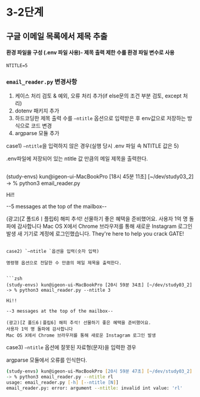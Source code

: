 # 3-2단계
## 구글 이메일 목록에서 제목 추출
#### 환경 파일을 구성 (.env 파일 사용)- 제목 출력 제한 수를 환경 파일 변수로 사용

```plaintext
NTITLE=5
```

### `email_reader.py` 변경사항

1. 케이스 처리 검토 & 예외, 오류 처리 추가(if else문의 조건 부분 검토, except 처리)
2. dotenv 패키지 추가
3. 하드코딩한 제목 출력 수를 `—ntitle` 옵션으로 입력받은 후 env값으로 저장하는 방식으로 코드 변경
4. argparse 모듈 추가

case1) `—ntitle`을 입력하지 않은 경우(실행 당시 .env 파일 속 NTITLE 값은 5)

.env파일에 저장되어 있는 ntitle 값 만큼의 메일 제목을 출력한다.


```zsh

```

(study-envs) kun@igeon-ui-MacBookPro [18시 45분 11초] [~/dev/study03_2]
-> % python3 email_reader.py

Hi!!

--5 messages at the top of the mailbox--

(광고)[Z 폴드6ㅣ플립6] 해피 추석! 선물하기 좋은 혜택을 준비했어요.
사용자 1억 명 돌파에 감사합니다
Mac OS X에서 Chrome 브라우저를 통해 새로운 Instagram 로그인 발생
새 기기로 계정에 로그인했습니다.
They're here to help you crack GATE!

```

case2) `—ntitle `옵션을 입력(숫자 입력)

명령행 옵션으로 전달한 수 만큼의 메일 제목을 출력한다.


```zsh
(study-envs) kun@igeon-ui-MacBookPro [20시 59분 34초] [~/dev/study03_2]
-> % python3 email_reader.py --ntitle 3

Hi!!

--3 messages at the top of the mailbox--

(광고)[Z 폴드6ㅣ플립6] 해피 추석! 선물하기 좋은 혜택을 준비했어요.
사용자 1억 명 돌파에 감사합니다
Mac OS X에서 Chrome 브라우저를 통해 새로운 Instagram 로그인 발생
```

case3) `—ntitle` 옵션에 잘못된 자료형(문자)을 입력한 경우

argparse 모듈에서 오류를 인식한다.
```zsh
(study-envs) kun@igeon-ui-MacBookPro [20시 59분 47초] [~/dev/study03_2]
-> % python3 email_reader.py --ntitle rl
usage: email_reader.py [-h] [--ntitle [N]]
email_reader.py: error: argument --ntitle: invalid int value: 'rl'
```